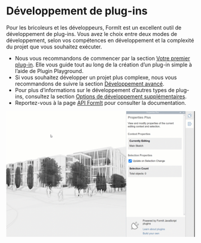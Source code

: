 # Développement de plug-ins

Pour les bricoleurs et les développeurs, FormIt est un excellent outil de développement de plug-ins. Vous avez le choix entre deux modes de développement, selon vos compétences en développement et la complexité du projet que vous souhaitez exécuter.&#x20;

* Nous vous recommandons de commencer par la section [Votre premier plug-in](your-first-plugin/). Elle vous guide tout au long de la création d’un plug-in simple à l’aide de Plugin Playground.
* Si vous souhaitez développer un projet plus complexe, nous vous recommandons de suivre la section [Développement avancé](advanced-development/).
* Pour plus d’informations sur le développement d’autres types de plug-ins, consultez la section [Options de développement supplémentaires](additional-development-options/).
* Reportez-vous à la page [API FormIt](useful-links.md) pour consulter la documentation.

![](../../.gitbook/assets/g5.gif)
